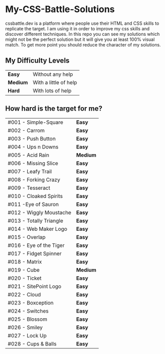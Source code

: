 # My-CSS-Battle-Solutions
cssbattle.dev is a platform where people use their HTML and CSS skills to replicate the target. I am using it in order to improve my css skills and discover different techniques. In this repo you can see my solutions which might not be the perfect solution but it will give you at least 100% visual match. To get more point you should reduce the character of my solutions.

## My Difficulty Levels

<table>
  <tr>
    <td><b>Easy</b></td><td>Without any help</td>
  </tr>
  <tr>
    <td><b>Medium</b></td><td>With a little of help</td>
  </tr>
  <tr>
    <td><b>Hard</b></td><td> With lots of help</td>
  </tr>
 </table>

## How hard is the target for me?

<table>
  <tr>
    <td>#001 - Simple-Square</td><td><b>Easy</b></td>
  </tr>
  <tr>
    <td>#002 - Carrom</td><td><b>Easy</b</td>
  </tr>
  <tr>
    <td>#003 - Push Button</td><td><b>Easy</b</td>
  </tr>
  <tr>
    <td>#004 - Ups n Downs</td><td><b>Easy</b</td>
  </tr>
  <tr>
    <td>#005 - Acid Rain</td><td><b>Medium</b</td>
  </tr>
  <tr>
    <td>#006 - Missing Slice</td><td><b>Easy</b</td>
  </tr>
  <tr>
    <td>#007 - Leafy Trail</td><td><b>Easy</b</td>
  </tr>
  <tr>
    <td>#008 - Forking Crazy</td><td><b>Easy</b</td>
  </tr>
  <tr>
    <td>#009 - Tesseract</td><td><b>Easy</b</td>
  </tr>
   <tr>
    <td>#010 - Cloaked Spirits</td><td><b>Easy</b</td>
  </tr>
   <tr>
    <td>#011 -Eye of Sauron</td><td><b>Easy</b</td>
  </tr>
   <tr>
    <td>#012 - Wiggly Moustache</td><td><b>Easy</b</td>
  </tr>
  <tr>
    <td>#013 - Totally Triangle</td><td><b>Easy</b</td>
  </tr>
  <tr>
    <td>#014 - Web Maker Logo</td><td><b>Easy</b</td>
  </tr>
  <tr>
    <td>#015 - Overlap</td><td><b>Easy</b</td>
  </tr>
   <tr>
    <td>#016 - Eye of the Tiger</td><td><b>Easy</b</td>
  </tr>
   <tr>
    <td>#017 - Fidget Spinner</td><td><b>Easy</b</td>
  </tr>
   <tr>
    <td>#018 - Matrix</td><td><b>Easy</b</td>
  </tr>
   <tr>
    <td>#019 - Cube</td><td><b>Medium</b</td>
  </tr>
   <tr>
    <td>#020 - Ticket</td><td><b>Easy</b</td>
  </tr>
   <tr>
    <td>#021 - SitePoint Logo</td><td><b>Easy</b</td>
  </tr>
   <tr>
    <td>#022 - Cloud</td><td><b>Easy</b</td>
  </tr>
   <tr>
    <td>#023 - Boxception</td><td><b>Easy</b</td>
  </tr>
   <tr>
    <td>#024 - Switches</td><td><b>Easy</b</td>
  </tr>
   <tr>
    <td>#025 - Blossom</td><td><b>Easy</b</td>
  </tr>
   <tr>
    <td>#026 - Smiley</td><td><b>Easy</b</td>
  </tr>
   <tr>
    <td>#027 - Lock Up</td><td><b>Easy</b</td>
  </tr>
    <tr>
    <td>#028 - Cups & Balls</td><td><b>Easy</b</td>
  </tr>
                
 </table>
